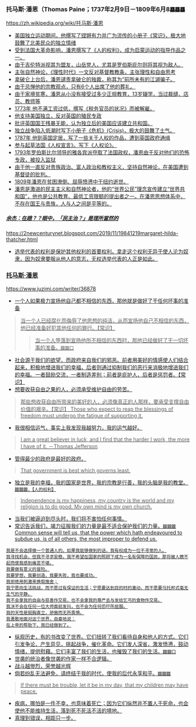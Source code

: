 ### 托马斯·潘恩（Thomas Paine；1737年2月9日－1809年6月8`龘龘龘`
https://zh.wikipedia.org/wiki/托马斯·潘恩
- <u>美国独立运动期间，他撰写了铿锵有力并广为流传的小册子《常识》，极大地鼓舞了北美民众的独立情绪
- <u>受到法国大革命影响，潘恩撰写了《人的权利》，成为启蒙运动的指导作品之一。
- <u>由于吉伦特派视其为盟友，山岳党人，尤其是罗伯斯庇尔则将其视为敌人。
- <u>主张自然神论，《理性时代》一文反对基督教教条，主张理性和自由思考
- <u>拿破仑上台后，潘恩谴责拿破仑的独裁，称其为“前所未有的江湖骗子。
- <u>由于忌惮他的宗教观点，只有6个人出席了他的葬礼。
- <u>由于家境贫寒，潘恩从小没有接受过多少正规教育，13岁辍学，当过裁缝、店员、教师等
- <u>1773年 他不满工资过低，撰写《税务官员的状况》而被解雇。
- <u>他支持美国独立，反对英国的殖民专政
- <u>批评英国国王残暴无能，认为独立后的美国应该建立共和国。
- <u>独立战争陷入低潮时写下小册子《危机》(Crisis)，极大的鼓舞了士气。
- <u>1787年 他到英国定居，写了一些关于人权的作品，遭到英国政府通缉
- <u>参与起草法国《人权宣言》。写下《人权论》。
- <u>1793年罗伯斯比尔领导的雅各宾派夺取了法国政权，潘恩由于反对他们的恐怖专政，被投入监狱
- <u>由于他一直反对贵族政治、富人政治和教权主义，坚持自然神论，在美国遭到基督徒的批判。
- <u>1809年潘恩在贫困潦倒、屈辱愤懑中于纽约逝世。
- <u>潘恩是激进的民主主义和自然神论者，他的“世界公民”理念宣传建立“世界共和国”，他也是公共教育、最低工资限额的提出者之一。在潘恩思想体系中，不存在国王与贵族，人与人之间是平等的。
##### 余杰：在趙？？眼中，「民主治？」是理所當然的
https://2newcenturynet.blogspot.com/2019/11/19841219margaret-hilda-thatcher.html
- 选举代表的权利是保护其他权利的首要权利。拿走这个权利无异于使人沦为奴隶，因为奴隶要服从他人的意志，无权选举代表的人正是如此。
### 托马斯·潘恩
https://www.juzimi.com/writer/36878
- 一个人如果极力宣扬他自己都不相信的东西，那他就是做好了干任何坏事的准备
>当一个人已经腐化而侮辱了他思想的纯洁，从而宣扬他自己不相信的东西，他已经准备好犯其他任何的罪行。【常识】
>>当一个人堕落到宣扬他所不相信的东西时，那他已经做好了干一切坏事的准备。`龖龖囗`
- 社会源于我们的欲望，而政府来自我们的邪恶。前者用美好的情感使人们结合起来，积极地增进我们的幸福，后者则通过抑制我们的恶行来消极地增进我们的幸福。一者鼓励交流，一者制造差别；前者是庇护人，后者是惩罚者。【常识】
- 想要收获自由之果的人，必须承受维护自由的劳苦。
>那些想收获自由所带来的美好的人，必须像真正的人那样，要承受支撑自由价值的艰辛。【常识】
>Those who expect to reap the blessings of freedom must undergo the fatigue of supporting it.
- 我很相信运气，事实上我发现我越努力，我的运气越好。
>I am a great believer in luck, and I find that the harder I work, the more I have of it. －Thomas Jefferson
- 管得最少的政府是最好的政府。
>That government is best which governs least.
- 独立是我的幸福，我的国家是世界，我的宗教是行善，我的头脑是我的教堂。`龖龖龖，【人的权利】`
>Independence is my happiness, my country is the world and my religion is to do good. My own mind is my own church.
- 当我们被逼迫到尽头时，我们将不害怕任何事情。
- 常识告诉我们，竭力征服我们的力量是最不适合保护我们的力量。`龖龖龖`
Common sense will tell us, that the power which hath endeavoured to subdue us, is of all others, the most improper to defend us.
```
我是不会选择做一个普通人的。如果我能够做到的话，我有权成为一位不寻常的人。
我寻找机会，但我不寻求安稳，我不希望在国家的照顾下成为一名有保障的国民，那将被人瞧不起而使我感到痛苦不堪。
我要做有意义的冒险。
我要梦想，我要创造，我要失败，我也要成功。
我拒绝用刺激来换取施舍；
我宁愿向生活挑战，而不愿过有保证的生活；宁愿要达到目的时的激动，而不愿要乌托邦式毫无生气的平静。
我不会拿我的自由与慈善作交易，也不会拿我的尊严去与发给乞丐的食物作交易。
我决不会在任何一位大师面前发抖，也不会为任何恐吓所屈服。
我的天性是挺胸直立，骄傲而无所畏惧。
我勇敢地面对这个世界，自豪地说：
在上帝的帮助下，我已经做到了。
```
- 纵观历史，有的书改变了世界。它们扭转了我们看待自身和他人的方式。它们引发争论，产生异见，挑起战争，催化革命。它们发人深省，激发愤懑，鼓动情绪，提供慰藉。它们丰富了我们的生活，也摧毁了我们的生活。`龖龖囗`
- 世袭的统治者像世袭的作家一样不合逻辑。
- 战斗越惨烈，荣誉越光辉
- 倘若纷乱无法避免，请终结于我的时代，使我的后代永享和平。`龖龖龖`
>If there must be trouble, let it be in my day, that my children may have peace.
- 疾病，哪怕是一件不幸，也意味着死亡；因为它们纵然并不置人于死命，也会使他不能维持生活，落到死不死活不活的境地。
- 真理到错误，相距只一步。
